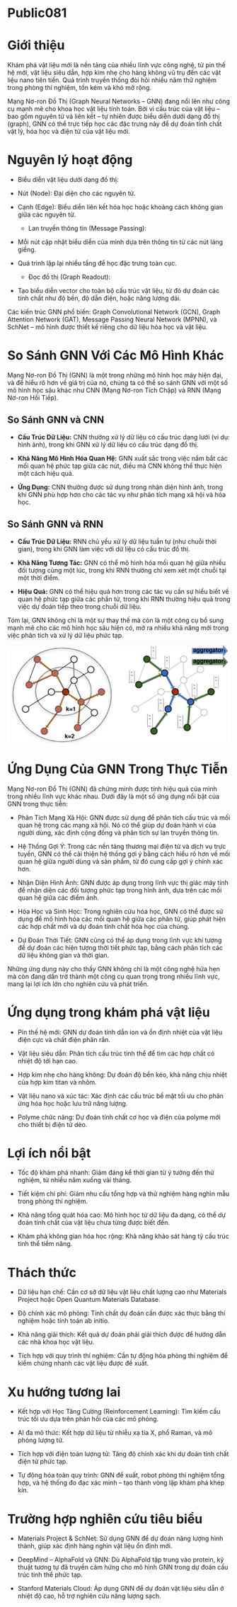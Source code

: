 # Public081

# Giới thiệu

Khám phá vật liệu mới là nền tảng của nhiều lĩnh vực công nghệ, từ pin thế hệ mới, vật liệu siêu dẫn, hợp kim nhẹ cho hàng không vũ trụ đến các vật liệu nano tiên tiến. Quá trình truyền thống đòi hỏi nhiều năm thử nghiệm trong phòng thí nghiệm, tốn kém và khó mở rộng.

Mạng Nơ-ron Đồ Thị (Graph Neural Networks – GNN) đang nổi lên như công cụ mạnh mẽ cho khoa học vật liệu tính toán. Bởi vì cấu trúc của vật liệu – bao gồm nguyên tử và liên kết – tự nhiên được biểu diễn dưới dạng đồ thị (graph), GNN có thể trực tiếp học các đặc trưng này để dự đoán tính chất vật lý, hóa học và điện tử của vật liệu mới.

# Nguyên lý hoạt động

  * Biểu diễn vật liệu dưới dạng đồ thị:

* Nút (Node): Đại diện cho các nguyên tử.

* Cạnh (Edge): Biểu diễn liên kết hóa học hoặc khoảng cách không gian giữa các nguyên tử.

  * Lan truyền thông tin (Message Passing):

* Mỗi nút cập nhật biểu diễn của mình dựa trên thông tin từ các nút láng giềng.

* Quá trình lặp lại nhiều tầng để học đặc trưng toàn cục.

  * Đọc đồ thị (Graph Readout):

* Tạo biểu diễn vector cho toàn bộ cấu trúc vật liệu, từ đó dự đoán các tính chất như độ bền, độ dẫn điện, hoặc năng lượng dải.


Các kiến trúc GNN phổ biến: Graph Convolutional Network (GCN), Graph Attention Network (GAT), Message Passing Neural Network (MPNN), và SchNet – mô hình được thiết kế riêng cho dữ liệu hóa học và vật liệu.

# So Sánh GNN Với Các Mô Hình Khác

Mạng Nơ-ron Đồ Thị (GNN) là một trong những mô hình học máy hiện đại, và để hiểu rõ hơn về giá trị của nó, chúng ta có thể so sánh GNN với một số mô hình học sâu khác như CNN (Mạng Nơ-ron Tích Chập) và RNN (Mạng Nơ-ron Hồi Tiếp).

## So Sánh GNN và CNN

  * **Cấu Trúc Dữ Liệu:** CNN thường xử lý dữ liệu có cấu trúc dạng lưới (ví dụ: hình ảnh), trong khi GNN xử lý dữ liệu có cấu trúc dạng đồ thị.

  * **Khả Năng Mô Hình Hóa Quan Hệ:** GNN xuất sắc trong việc nắm bắt các mối quan hệ phức tạp giữa các nút, điều mà CNN không thể thực hiện một cách hiệu quả.

  * **Ứng Dụng:** CNN thường được sử dụng trong nhận diện hình ảnh, trong khi GNN phù hợp hơn cho các tác vụ như phân tích mạng xã hội và hóa học.


## So Sánh GNN và RNN

  * **Cấu Trúc Dữ Liệu:** RNN chủ yếu xử lý dữ liệu tuần tự (như chuỗi thời gian), trong khi GNN làm việc với dữ liệu có cấu trúc đồ thị.

  * **Khả Năng Tương Tác:** GNN có thể mô hình hóa mối quan hệ giữa nhiều đối tượng cùng một lúc, trong khi RNN thường chỉ xem xét một chuỗi tại một thời điểm.

  * **Hiệu Quả:** GNN có thể hiệu quả hơn trong các tác vụ cần sự hiểu biết về quan hệ phức tạp giữa các phần tử, trong khi RNN thường hiệu quả trong việc dự đoán tiếp theo trong chuỗi dữ liệu.


Tóm lại, GNN không chỉ là một sự thay thế mà còn là một công cụ bổ sung mạnh mẽ cho các mô hình học sâu hiện có, mở ra nhiều khả năng mới trong việc phân tích và xử lý dữ liệu phức tạp.

![So Sánh GNN Với Các Mô Hình Khác](images/image1.png)

# Ứng Dụng Của GNN Trong Thực Tiễn

Mạng Nơ-ron Đồ Thị (GNN) đã chứng minh được tính hiệu quả của mình trong nhiều lĩnh vực khác nhau. Dưới đây là một số ứng dụng nổi bật của GNN trong thực tiễn:

  * Phân Tích Mạng Xã Hội: GNN được sử dụng để phân tích cấu trúc và mối quan hệ trong các mạng xã hội. Nó có thể giúp dự đoán hành vi của người dùng, xác định cộng đồng và phân tích sự lan truyền thông tin.

  * Hệ Thống Gợi Ý: Trong các nền tảng thương mại điện tử và dịch vụ trực tuyến, GNN có thể cải thiện hệ thống gợi ý bằng cách hiểu rõ hơn về mối quan hệ giữa người dùng và sản phẩm, từ đó cung cấp gợi ý chính xác hơn.

  * Nhận Diện Hình Ảnh: GNN được áp dụng trong lĩnh vực thị giác máy tính để nhận diện các đối tượng phức tạp trong hình ảnh, dựa trên các mối quan hệ giữa các điểm ảnh.

  * Hóa Học và Sinh Học: Trong nghiên cứu hóa học, GNN có thể được sử dụng để mô hình hóa các mối quan hệ giữa các phân tử, giúp phát hiện các hợp chất mới và dự đoán tính chất hóa học của chúng.

  * Dự Đoán Thời Tiết: GNN cũng có thể áp dụng trong lĩnh vực khí tượng để dự đoán các hiện tượng thời tiết phức tạp, bằng cách phân tích các dữ liệu không gian và thời gian.


Những ứng dụng này cho thấy GNN không chỉ là một công nghệ hứa hẹn mà còn đang dần trở thành một công cụ quan trọng trong nhiều lĩnh vực, mang lại lợi ích lớn cho nghiên cứu và phát triển.

# 

# Ứng dụng trong khám phá vật liệu

  * Pin thế hệ mới: GNN dự đoán tính dẫn ion và ổn định nhiệt của vật liệu điện cực và chất điện phân rắn.

  * Vật liệu siêu dẫn: Phân tích cấu trúc tinh thể để tìm các hợp chất có nhiệt độ tới hạn cao.

  * Hợp kim nhẹ cho hàng không: Dự đoán độ bền kéo, khả năng chịu nhiệt của hợp kim titan và nhôm.

  * Vật liệu nano và xúc tác: Xác định các cấu trúc bề mặt tối ưu cho phản ứng hóa học hoặc lưu trữ năng lượng.

  * Polyme chức năng: Dự đoán tính chất cơ học và điện của polyme mới cho thiết bị điện tử dẻo.


# Lợi ích nổi bật

  * Tốc độ khám phá nhanh: Giảm đáng kể thời gian từ ý tưởng đến thử nghiệm, từ nhiều năm xuống vài tháng.

  * Tiết kiệm chi phí: Giảm nhu cầu tổng hợp và thử nghiệm hàng nghìn mẫu trong phòng thí nghiệm.

  * Khả năng tổng quát hóa cao: Mô hình học từ dữ liệu đa dạng, có thể dự đoán tính chất của vật liệu chưa từng được biết đến.

  * Khám phá không gian hóa học rộng: Khả năng khảo sát hàng tỷ cấu trúc tinh thể tiềm năng.


# Thách thức

  * Dữ liệu hạn chế: Cần cơ sở dữ liệu vật liệu chất lượng cao như Materials Project hoặc Open Quantum Materials Database.

  * Độ chính xác mô phỏng: Tính chất dự đoán cần được xác thực bằng thí nghiệm hoặc tính toán ab initio.

  * Khả năng giải thích: Kết quả dự đoán phải giải thích được để hướng dẫn các nhà khoa học vật liệu.

  * Tích hợp với quy trình thí nghiệm: Cần tự động hóa phòng thí nghiệm để kiểm chứng nhanh các vật liệu được đề xuất.


# Xu hướng tương lai

  * Kết hợp với Học Tăng Cường (Reinforcement Learning): Tìm kiếm cấu trúc tối ưu dựa trên phản hồi của các mô phỏng.

  * AI đa mô thức: Kết hợp dữ liệu từ nhiễu xạ tia X, phổ Raman, và mô phỏng lượng tử.

  * Tích hợp với điện toán lượng tử: Tăng độ chính xác khi dự đoán tính chất điện tử phức tạp.

  * Tự động hóa toàn quy trình: GNN đề xuất, robot phòng thí nghiệm tổng hợp, và hệ thống đo đạc xác minh – tạo thành vòng lặp khám phá khép kín.


# Trường hợp nghiên cứu tiêu biểu

  * Materials Project & SchNet: Sử dụng GNN để dự đoán năng lượng hình thành, giúp xác định hàng nghìn vật liệu ổn định mới.

  * DeepMind – AlphaFold và GNN: Dù AlphaFold tập trung vào protein, kỹ thuật tương tự đã truyền cảm hứng cho mô hình GNN trong dự đoán cấu trúc tinh thể phức tạp.

  * Stanford Materials Cloud: Áp dụng GNN để dự đoán vật liệu siêu dẫn ở nhiệt độ cao, hỗ trợ nghiên cứu năng lượng sạch.